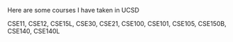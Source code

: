 Here are some courses I have taken in UCSD

CSE11, CSE12, CSE15L, CSE30, CSE21, CSE100, CSE101, CSE105, CSE150B, CSE140, CSE140L

